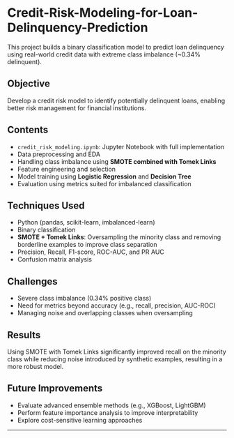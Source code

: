 # Credit-Risk-Modeling-for-Loan-Delinquency-Prediction
This project builds a binary classification model to predict loan delinquency using real-world credit data with extreme class imbalance (~0.34% delinquent).

## Objective
Develop a credit risk model to identify potentially delinquent loans, enabling better risk management for financial institutions.

## Contents
- `credit_risk_modeling.ipynb`: Jupyter Notebook with full implementation
- Data preprocessing and EDA
- Handling class imbalance using **SMOTE combined with Tomek Links**
- Feature engineering and selection
- Model training using **Logistic Regression** and **Decision Tree**
- Evaluation using metrics suited for imbalanced classification

## Techniques Used
- Python (pandas, scikit-learn, imbalanced-learn)
- Binary classification
- **SMOTE + Tomek Links**: Oversampling the minority class and removing borderline examples to improve class separation
- Precision, Recall, F1-score, ROC-AUC, and PR AUC
- Confusion matrix analysis

## Challenges
- Severe class imbalance (0.34% positive class)
- Need for metrics beyond accuracy (e.g., recall, precision, AUC-ROC)
- Managing noise and overlapping classes when oversampling

## Results
Using SMOTE with Tomek Links significantly improved recall on the minority class while reducing noise introduced by synthetic examples, resulting in a more robust model.

## Future Improvements
- Evaluate advanced ensemble methods (e.g., XGBoost, LightGBM)
- Perform feature importance analysis to improve interpretability
- Explore cost-sensitive learning approaches

---
